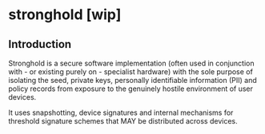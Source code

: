 # stronghold [wip]

## Introduction
[summary]: #summary
Stronghold is a secure software implementation (often used in conjunction with - or existing purely on - specialist 
hardware) with the sole purpose of isolating the seed, private keys, personally identifiable information (PII) and policy 
records from exposure to the genuinely hostile environment of user devices.

It uses snapshotting, device signatures and internal mechanisms for threshold signature schemes that MAY be distributed 
across devices.
